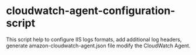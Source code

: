 # cloudwatch-agent-configuration-script
This script help to configure IIS logs formats, add additional log headers, generate amazon-cloudwatch-agent.json file modify the CloudWatch Agent.
